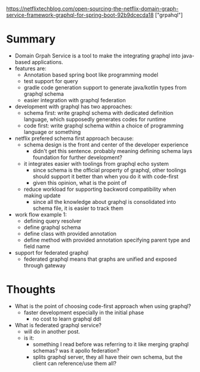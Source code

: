 https://netflixtechblog.com/open-sourcing-the-netflix-domain-graph-service-framework-graphql-for-spring-boot-92b9dcecda18
["grpahql"]

# Summary
- Domain Grpah Service is a tool to make the integrating graphql into java-based applications.
- features are:
  - Annotation based spring boot like programming model
  - test support for query
  - gradle code generation support to generate java/kotlin types from graphql schema
  - easier integration with graphql federation
- development with graphql has two approaches:
  - schema first: write graphql schema with dedicated definition language, which supposedly generates codes for runtime
  - code first: write graphql schema within a choice of programming language or something
- netflix prefered schema first approach because:
  - schema design is the front and center of the developer experience
    - didn't get this sentence. probably meaning defining schema lays foundation for further development?
  - it integrates easier with toolings from graphql echo system
    - since schema is the official property of graphql, other toolings should support it better than when you do it with code-first
    - given this opinion, what is the point of 
  - reduce workload for supporting backword compatibility when making update
    - since all the knowledge about graphql is consolidated into schema file, it is easier to track them
- work flow example 1:
  - defining query resolver
  - define graphql schema
  - define class with provided annotation
  - define method with provided annotation specifying parent type and field name
- support for federated graphql
  - federated graphql means that graphs are unified and exposed through gateway

# Thoughts
- What is the point of choosing code-first approach when using graphql?
  - faster development especially in the initial phase
    - no cost to learn graphql ddl
- What is federated graphql service?
  - will do in another post.
  - is it:
    - something I read before was referring to it like merging graphql schemas? was it apollo federation?
    - splits graphql server, they all have their own schema, but the client can reference/use them all?
